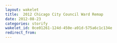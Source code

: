 ```yaml
---
layout: wakelet
title:  2012 Chicago City Council Ward Remap
date: 2012-08-23
categories: storify
wakelet_id: 0ce01261-124d-450e-a91d-575a6c1c134e
redirect_from:
---
```



